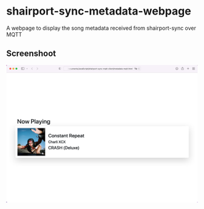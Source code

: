 # shairport-sync-metadata-webpage
A webpage to display the song metadata received from shairport-sync over MQTT

## Screenshoot
![Webpage Screenshot](https://github.com/YJCHOO/shairport-sync-metadata-webpage/blob/main/shairport-sync%20metadata%20webpage%20screenshot.png)

